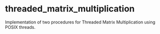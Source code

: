# threaded_matrix_multiplication
Implementation of two procedures for Threaded Matrix Multiplication using POSIX threads.
